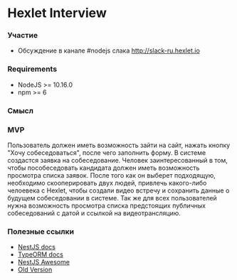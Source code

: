 # Hexlet Interview

### Участие
* Обсуждение в канале #nodejs слака http://slack-ru.hexlet.io

### Requirements
* NodeJS >= 10.16.0
* npm >= 6

### Смысл
### MVP
Пользователь должен иметь возможность зайти на сайт, нажать кнопку "Хочу собеседоваться", после чего заполнить форму.
В системе создастся заявка на собеседование. Человек заинтересованный в том, чтобы пособеседовать кандидата должен иметь возможность
просмотра списка заявок. После того как он выберет подходящую, необходимо скооперировать двух людей, привлечь какого-либо челоевека 
с Hexlet, чтобы создали видео встречу и сохранить данные о будущем собеседовании в системе. Так же для всех пользователей нужна возможность
просмотра списка предстоящих публичных собеседований с датой и ссылкой на видеотрансляцию.

### Полезные ссылки
- [NestJS docs](https://docs.nestjs.com/)
- [TypeORM docs](https://typeorm.io/#/)
- [NestJS Awesome](https://github.com/juliandavidmr/awesome-nestjs)
- [Old Version](https://github.com/hexlet-volunteers/interviews)